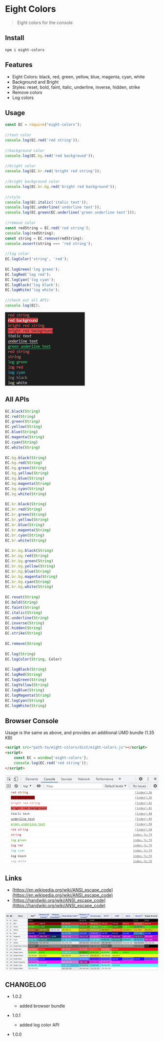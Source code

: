 # Eight Colors
> Eight colors for the console
## Install
```
npm i eight-colors
```

## Features
* Eight Colors: black, red, green, yellow, blue, magenta, cyan, white
* Background and Bright
* Styles: reset, bold, faint, italic, underline, inverse, hidden, strike
* Remove colors
* Log colors


## Usage
```js
const EC = require("eight-colors");

//text color
console.log(EC.red('red string'));

//background color
console.log(EC.bg.red('red background'));

//bright color
console.log(EC.br.red('bright red string'));

//bright background color
console.log(EC.br.bg.red('bright red background'));

//style
console.log(EC.italic('italic text'));
console.log(EC.underline('underline text'));
console.log(EC.green(EC.underline('green underline text')));

//remove color
const redString = EC.red('red string');
console.log(redString);
const string = EC.remove(redString);
console.assert(string === 'red string');

//log color
EC.logColor('string', 'red');

EC.logGreen('log green');
EC.logRed('log red');
EC.logCyan('log cyan');
EC.logBlack('log black');
EC.logWhite('log white');

//check out all APIs
console.log(EC);

```
![](/scripts/screenshots.png)

## All APIs
```js
EC.black(String)
EC.red(String)
EC.green(String)
EC.yellow(String)
EC.blue(String)
EC.magenta(String)
EC.cyan(String)
EC.white(String)

EC.bg.black(String)
EC.bg.red(String)
EC.bg.green(String)
EC.bg.yellow(String)
EC.bg.blue(String)
EC.bg.magenta(String)
EC.bg.cyan(String)
EC.bg.white(String)

EC.br.black(String)
EC.br.red(String)
EC.br.green(String)
EC.br.yellow(String)
EC.br.blue(String)
EC.br.magenta(String)
EC.br.cyan(String)
EC.br.white(String)

EC.br.bg.black(String)
EC.br.bg.red(String)
EC.br.bg.green(String)
EC.br.bg.yellow(String)
EC.br.bg.blue(String)
EC.br.bg.magenta(String)
EC.br.bg.cyan(String)
EC.br.bg.white(String)

EC.reset(String)
EC.bold(String)
EC.faint(String)
EC.italic(String)
EC.underline(String)
EC.inverse(String)
EC.hidden(String)
EC.strike(String)

EC.remove(String)

EC.log(String)
EC.logColor(String, Color)

EC.logBlack(String)
EC.logRed(String)
EC.logGreen(String)
EC.logYellow(String)
EC.logBlue(String)
EC.logMagenta(String)
EC.logCyan(String)
EC.logWhite(String)
```

## Browser Console
Usage is the same as above, and provides an additional UMD bundle (1.35 KB)
```html
<script src="path-to/eight-colors/dist/eight-colors.js"></script>
<script>
    const EC = window['eight-colors'];
    console.log(EC.red('red string'));
</script>
```
![](/scripts/browser.png)

## Links
- [https://en.wikipedia.org/wiki/ANSI_escape_code](https://en.wikipedia.org/wiki/ANSI_escape_code)
- [https://handwiki.org/wiki/ANSI_escape_code](https://handwiki.org/wiki/ANSI_escape_code)

![](/scripts/eight-colors.png)
## CHANGELOG

* 1.0.2
    * added browser bundle

* 1.0.1
    * added log color API

* 1.0.0